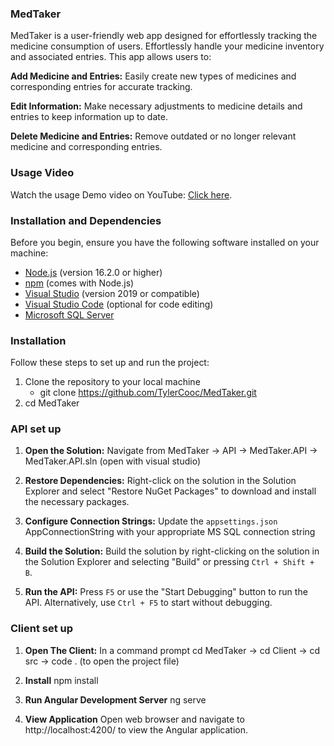 ### MedTaker

MedTaker is a user-friendly web app designed for effortlessly tracking the medicine consumption of users. 
Effortlessly handle your medicine inventory and associated entries. This app allows users to:

**Add Medicine and Entries:** 
Easily create new types of medicines and corresponding entries for accurate tracking.

**Edit Information:** 
Make necessary adjustments to medicine details and entries to keep information up to date.

**Delete Medicine and Entries:** 
Remove outdated or no longer relevant medicine and corresponding entries.

### Usage Video

Watch the usage Demo video on YouTube: [Click here](https://www.youtube.com/watch?v=FYnisj7iD2A).

### Installation and Dependencies

Before you begin, ensure you have the following software installed on your machine:

- [Node.js](https://nodejs.org/) (version 16.2.0 or higher)
- [npm](https://www.npmjs.com/) (comes with Node.js)
- [Visual Studio](https://visualstudio.microsoft.com/) (version 2019 or compatible)
- [Visual Studio Code](https://code.visualstudio.com/) (optional for code editing)
- [Microsoft SQL Server](https://www.microsoft.com/en-us/sql-server/sql-server-downloads)
  
### Installation
Follow these steps to set up and run the project:

1. Clone the repository to your local machine
   - git clone https://github.com/TylerCooc/MedTaker.git
2. cd MedTaker

### API set up
1. **Open the Solution:**
   Navigate from MedTaker -> API -> MedTaker.API -> MedTaker.API.sln (open with visual studio)

2. **Restore Dependencies:**
   Right-click on the solution in the Solution Explorer and select "Restore NuGet Packages" to download and install the necessary packages.

3. **Configure Connection Strings:**
   Update the `appsettings.json` AppConnectionString with your appropriate MS SQL connection string

4. **Build the Solution:**
   Build the solution by right-clicking on the solution in the Solution Explorer and selecting "Build" or pressing `Ctrl + Shift + B`.

5. **Run the API:**
   Press `F5` or use the "Start Debugging" button to run the API. Alternatively, use `Ctrl + F5` to start without debugging.

### Client set up
1. **Open The Client:**
   In a command prompt cd MedTaker -> cd Client -> cd src -> code . (to open the project file)

2. **Install**
   npm install

3. **Run Angular Development Server**
   ng serve

4. **View Application**
   Open web browser and navigate to http://localhost:4200/ to view the Angular application.
